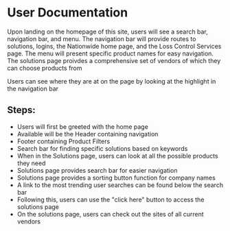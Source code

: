 # User Documentation

Upon landing on the homepage of this site, users will see a search bar, navigation bar, and menu.
The navigation bar will provide routes to solutions, logins, the Nationwide home page, and the Loss Control Services page. The menu will present specific product names for easy navigation.
The solutions page proivdes a comprehensive set of vendors of which they can choose products from

Users can see where they are at on the page by looking at the highlight in the navigation bar

## Steps:
- Users will first be greeted with the home page
- Available will be the Header containing navigation
- Footer containing Product Filters
- Search bar for finding specific solutions based on keywords
- When in the Solutions page, users can look at all the possible products they need
- Solutions page provides search bar for easier navigation
- Solutions page provides a sorting button function for company names
- A link to the most trending user searches can be found below the search bar
- Following this, users can use the "click here" button to access the solutions page
- On the solutions page, users can check out the sites of all current vendors


